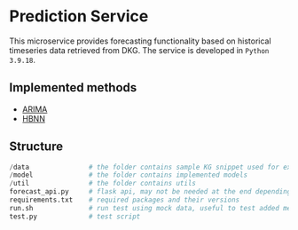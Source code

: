 # Prediction Service
This microservice provides forecasting functionality based on historical timeseries data retrieved from DKG.
The service is developed in ```Python 3.9.18```.



## Implemented methods

- [ARIMA](https://alkaline-ml.com/pmdarima/)
- [HBNN](https://ieeexplore.ieee.org/document/9860848)



## Structure


```python
/data               # the folder contains sample KG snippet used for experiments
/model              # the folder contains implemented models 
/util               # the folder contains utils
forecast_api.py     # flask api, may not be needed at the end depending on system requirements
requirements.txt    # required packages and their versions
run.sh              # run test using mock data, useful to test added method
test.py             # test script
```



